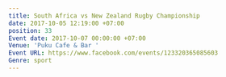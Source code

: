 ```yaml
---
title: South Africa vs New Zealand Rugby Championship
date: 2017-10-05 12:19:00 +07:00
position: 33
Event date: 2017-10-07 00:00:00 +07:00
Venue: 'Puku Cafe & Bar '
Event URL: https://www.facebook.com/events/123320365085603
Genre: sport
---
```


